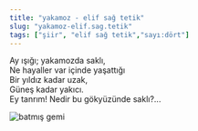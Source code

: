 ```yaml
---
title: "yakamoz - elif sağ tetik"
slug: "yakamoz-elif.sag.tetik"
tags: ["şiir", "elif sağ tetik","sayı:dört"]
---
```

Ay ışığı; yakamozda saklı,\
Ne hayaller var içinde yaşattığı\
Bir yıldız kadar uzak,\
Güneş kadar yakıcı.\
Ey tanrım! Nedir bu gökyüzünde saklı?...

![batmış gemi](/img/ky04_30_zaferyalcinpinar.jpg)